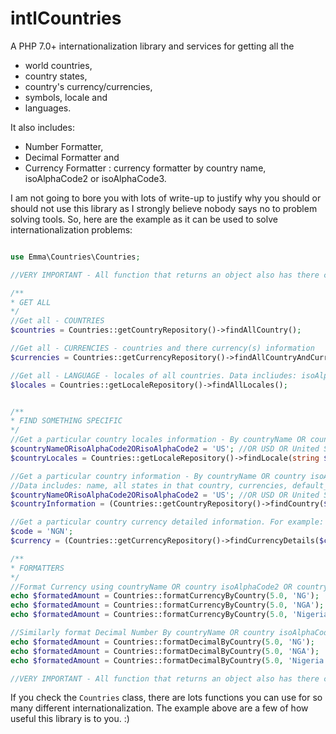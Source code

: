 # intlCountries


 A PHP 7.0+ internationalization library and services for getting all the 
 - world countries, 
 - country states, 
 - country's currency/currencies, 
 - symbols, locale and 
 - languages. 
 
 It also includes: 
 - Number Formatter, 
 - Decimal Formatter and 
 - Currency Formatter : currency formatter by country name, isoAlphaCode2 or isoAlphaCode3.

 I am not going to bore you with lots of write-up to justify why you should or should not use this library as I strongly believe nobody says no to problem solving tools. So, here are the example as it can be used to solve internationalization problems:

 ```php

use Emma\Countries\Countries;

//VERY IMPORTANT - All function that returns an object also has there corresponding function that returns an array data set.

/**
 * GET ALL
 */
//Get all - COUNTRIES
$countries = Countries::getCountryRepository()->findAllCountry();

//Get all - CURRENCIES - countries and there currency(s) information
$currencies = Countries::getCurrencyRepository()->findAllCountryAndCurrency();

//Get all - LANGUAGE - locales of all countries. Data incliudes: isoAlphaCode2, isoAlphaCode3, locales, defaultLocale, language of countries.
$locales = Countries::getLocaleRepository()->findAllLocales();


/**
 * FIND SOMETHING SPECIFIC
 */ 
//Get a particular country locales information - By countryName OR country isoAlphaCode2 OR country isoAlphaCode2. 
$countryNameORisoAlphaCode2ORisoAlphaCode2 = 'US'; //OR USD OR United States of America
$countryLocales = Countries::getLocaleRepository()->findLocale(string $countryNameORisoAlphaCode2ORisoAlphaCode2)

//Get a particular country information - By countryName OR country isoAlphaCode2 OR country isoAlphaCode2. 
//Data includes: name, all states in that country, currencies, default_country of that country, etc...
$countryNameORisoAlphaCode2ORisoAlphaCode2 = 'US'; //OR USD OR United States of America
$countryInformation = (Countries::getCountryRepository()->findCountry($countryNameORisoAlphaCode2ORisoAlphaCode2));

//Get a particular country currency detailed information. For example:
$code = 'NGN';
$currency = (Countries::getCurrencyRepository()->findCurrencyDetails($code));

/**
 * FORMATTERS
 */ 
//Format Currency using countryName OR country isoAlphaCode2 OR country isoAlphaCode2
echo $formatedAmount = Countries::formatCurrencyByCountry(5.0, 'NG');
echo $formatedAmount = Countries::formatCurrencyByCountry(5.0, 'NGA');
echo $formatedAmount = Countries::formatCurrencyByCountry(5.0, 'Nigeria');

//Similarly format Decimal Number By countryName OR country isoAlphaCode2 OR country isoAlphaCode2
echo $formatedAmount = Countries::formatDecimalByCountry(5.0, 'NG');
echo $formatedAmount = Countries::formatDecimalByCountry(5.0, 'NGA');
echo $formatedAmount = Countries::formatDecimalByCountry(5.0, 'Nigeria');

//VERY IMPORTANT - All function that returns an object also has there corresponding function that returns an array data set.

 ```

 If you check the `Countries` class, there are lots functions you can use for so many different internationalization. The example above are a few of how useful this library is to you. :)


